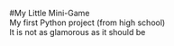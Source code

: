 #My Little Mini-Game  
My first Python project (from high school)  
It is not as glamorous as it should be  
